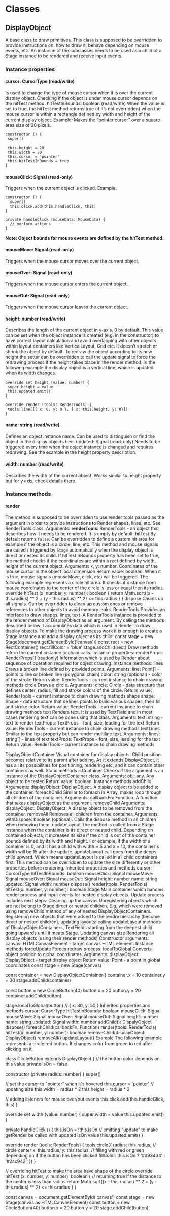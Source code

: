 # Classes
## DisplayObject
A base class to draw primitives. This class is supposed to be overridden to provide instructions on: how to draw it, behave depending on mouse events, etc. An instance of the subclasses needs to be used as a child of a Stage instance to be rendered and receive input events.
### Instance properties
#### cursor: CursorType (read/write)
Is used to change the type of mouse cursor when it is over the current display object. Checking if the object is under mouse cursor depends on the hitTest method.
hitTestInBounds: boolean (read/write)
When the value is set to true, the hitTest method returns true (if it’s not overridden) when the mouse cursor is within a rectangle defined by width and height of the current display object. 
Example:
Makes the “pointer cursor” over a square area size of 20 pixels.
```
constructor () {
 super()

 this.height = 20
 this.width = 20
 this.cursor = 'pointer'
 this.hitTestInBounds = true
}
```
#### mouseClick: Signal<MouseData> (read-only)
Triggers when the current object is clicked. 
Example:
```
constructor () {
  super()
  this.click.add(this.handleClick, this)
}

private handleClick (mouseData: MouseData) {
  // perform actions
}
```
**Note: Object bounds for mouse events are defined by the hitTest method.**
#### mouseMove: Signal<MouseData> (read-only)
Triggers when the mouse cursor moves over the current object.
#### mouseOver: Signal<MouseData> (read-only)
Triggers when the mouse cursor enters the current object.
#### mouseOut: Signal<MouseData> (read-only)
Triggers when the mouse cursor leaves the current object.
#### height: number (read/write)
Describes the length of the current object in y-axis. 0 by default. This value can be set when the object instance is created (e.g. in the constructor) to have correct layout calculation and avoid overlapping with other objects within layout containers like VerticalLayout, Grid etc. It doesn’t stretch or shrink the object by default. To redraw the object according to its new height the setter can be overridden to call the update signal to force the redrawing process if the height takes place in the render method.
In the following example the display object is a vertical line, which is updated when its width changes.
```
override set height (value: number) {
 super.height = value
 this.updated.emit()
}

override render (tools: RenderTools) {
 tools.line([{ x: 0, y: 0 }, { x: this.height, y: 0}])
}
```
#### name: string (read/write)
Defines an object instance name. Can be used to distinguish or find the object in the display objects tree.
updated: Signal (read-only)
Needs to be triggered every time when the object instance is changed and requires redrawing. See the example in the height property description.
#### width: number (read/write)
Describes the width of the current object. Works similar to height property but for y axis, check details there.

### Instance methods
#### render
The method is supposed to be overridden to use render tools passed as the argument in order to provide instructions to Render shapes, lines, etc. See RenderTools class.
Arguments:
**renderTools**: RenderTools - an object that describes how it needs to be rendered. It is empty by default.
hitTest
By default returns `false`. Can be overridden to define a custom hit area for example if the object is a circle, line, etc. This method and mouse signals are called / triggered by `Stage` automatically when the display object is direct or nested its child. If hitTestInBounds property has been set to true, the method checks if the coordinates are within a rect defined by width, height of the current object.
Arguments:
x, y: number.  Coordinates of the mouse cursor in the object local dimension 
Return value: boolean. When it is true, mouse signals (mouseMove, click, etc) will be triggered.
The following example represents a circle hit area. It checks if distance from mouse coordinates to the center of the circle is less or equal then its radius.
override hitTest (x: number, y: number): boolean {
   return Math.sqrt((x - this.radius) ** 2 + (y - this.radius) ** 2) <= this.radius
 }
}
dispose
Cleans up all signals. Can be overridden to clean up custom ones or remove references to other objects to avoid memory leaks.
RenderTools
Provides an interface to draw shapes, lines, text. A RenderTools instance is provided to the render method of DisplayObject as an argument. By calling the methods described below it accumulates data which is used in Render to draw display objects. To make the drawing process work it is enough to create a Stage instance and add a display object as its child. 
const stage = new Stage(document.getElementById('canvas'))
const rect = new RectContainer()
rect.fillColor = 'blue'
stage.addChild(rect)
Draw methods return the current instance to chain calls.
Instance properties:
renderProps: RenderProps[] (readonly)
Information which is used by Render about sequence of operation required for object drawing. 
Instance methods:
lines
Draws a broken line defined by provided points.
Arguments:
line: Point[] - points to line or broken line (polygonal chain)
color: string (optional) - color of the stroke
Return value: RenderTools - current instance to chain drawing methods
circle
Draws a circle.
Arguments:
circle: Circle - data structure that defines center, radius, fill and stroke colors of the circle.
Return value: RenderTools - current instance to chain drawing methods
shape
shape: Shape - data structure that defines points to build various shapes, their fill and stroke color.
Return value: RenderTools - current instance to chain drawing methods
text
Renders text. It is used by TextField and in most cases rendering text can be done using that class.
Arguments:
text: string - text to render
textProps: TextProps - font, size, leading for the text
Return value: RenderTools - current instance to chain drawing methods
textLines
Similar to the text property but can render multiline text.
Arguments:
lines: string[] - lines of text
textProps: TextProps - font, size, leading for the text
Return value: RenderTools - current instance to chain drawing methods


DisplayObjectContainer
Visual container for display objects. Child position becomes relative to its parent after adding. As it extends DisplayObject, it has all its possibilities for positioning, rendering etc,  and it can contain other containers as well.
Static methods
isContainer
Checks if the argument is an instance of the DisplayObjectContainer class.
Arguments:
obj: any. Any object to be tested
Return value: boolean.
Instance methods
addChild
Arguments:
displayObject: DisplayObject. A display object to be added to the container.
foreachChild
Similar to foreach in Array, makes loop through all children of the container.
Arguments:
callbackFn: Function. A function that takes displayObject as the argument.
removeChild
Arguments:
displayObject: DisplayObject. A display object to be removed from the container.
removeAll
Removes all children from the container.
Arguments:
withDispose: boolean (optional). Calls the dispose method in all children when removing them.
updateLayout
The method is called from a Stage instance when the container is its direct or nested child. Depending on contained objects, it increases its size if the child is out of the container bounds defined by its width and height. For example, if the width of a container is 0, and it has a child with width = 5 and x = 10, the container's width will be 15 after the update. 
updateLayout call goes from the deeps child upward. Which means updateLayout is called in all child containers first. This method can be overridden to update the size differently or other properties before rendering.
Inherited properties and methods
cursor: CursorType
hitTestInBounds: boolean 
mouseClick: Signal<MouseData>
mouseMove: Signal<MouseData>
mouseOver: Signal<MouseData>
mouseOut: Signal<MouseData>
height: number
name: string
updated: Signal
width: number
dispose()
render(tools: RenderTools)
hitTest(x: number, y: number): boolean
Stage
Main container which handles render process and input events for nested display objects.
Update process includes next steps:
Cleaning up the canvas
Unregistering objects which are not belong to Stage direct or nested children. E.g. which were removed using removeChild method of any of nested DisplayObjectContainers.
Registering new objects that were added to the rendre hierarchy (become direct or nested children).
updating layouts: calling updateLayout methods of DisplayObjectContainers, TextFields starting from the deepest child going upwards until it meats Stage.
Updating canvas size
Rendering all display objects (using their render methods)
Constructor
arguments:
canvas: HTMLCanvasElement - target canvas HTML element.
Instance methods
forceUpdate
Forces redraw process.
localToGlobal
Converts object position to global coordinates.
Arguments:
displayObject: DisplayObject - target display object
Return value: Point - a point in global coordinates
const stage = new Stage(canvas)

const container = new DisplayObjectContainer()
container.x = 10
container.y = 30
stage.addChild(container)

const button = new CircleButton(40)
button.x = 20
button.y = 20
container.addChild(button)

stage.localToGlobal(button) // { x: 30, y: 50 }
Inherited properties and methods
cursor: CursorType
hitTestInBounds: boolean 
mouseClick: Signal<MouseData>
mouseMove: Signal<MouseData>
mouseOver: Signal<MouseData>
mouseOut: Signal<MouseData>
height: number
name: string
updated: Signal
width: number
addChild(): DispalyObject
dispose()
foreachChild(callbackFn: Function)
render(tools: RenderTools)
hitTest(x: number, y: number): boolean
removeChild(displayObject: DisplayObject)
removeAll()
updateLayout()
Example
The following example represents a circle red button. It changes color from green to red after clicking on it.

class CircleButton extends DisplayObject {
 // the button color depends on this value
 private isOn = false

 constructor (private radius: number) {
   super()

   // set the cursor to "pointer" when it's hovered
   this.cursor = 'pointer'
   // updating size
   this.width = radius * 2
   this.height = radius * 2

   // adding listeners for mouse over/out events
   this.click.add(this.handleClick, this)
 }

 override set width (value: number) {
   super.width = value
   this.updated.emit()
 }

 private handleClick () {
   this.isOn = !this.isOn
   // emitting "update" to make getRender be called with updated isOn value
   this.updated.emit()
 }

 override render (tools: RenderTools) {
  tools.circle({
   radius: this.radius,
   // circle center
   x: this.radius,
   y: this.radius,
   // filling with red or green depending on if the button has been clicked
   fillColor: this.isOn ? '#d93434' : '#2ac942',
 })
}

 // overriding hitTest to make the area have shape of the circle
 override hitTest (x: number, y: number): boolean {
   // returning true if the distance to the center is less than radios
   return Math.sqrt((x - this.radius) ** 2 + (y - this.radius) ** 2) <= this.radius
 }
}

const canvas = document.getElementById('canvas')
const stage = new Stage(canvas as HTMLCanvasElement)
const button = new CircleButton(40)
button.x = 20
button.y = 20
stage.addChild(button)



